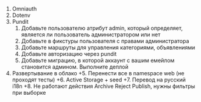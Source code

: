 1. Omniauth
2. Dotenv
3. Pundit
   1. Добавьте пользователю атрибут admin, который определяет, является ли пользователь администратором или нет
   2. Добавьте в фикстуры пользователя с правами администратора
   3. Добавьте маршруты для управления категориями, объявлениями
   4. Добавьте авторизацию через pundit
   5. Добавьте миграцию, в которой аккаунт с вашим емейлом становится админом. Выполните деплой
4. Развертывание в облако
+5. Перенести все в namespace web (не проходят тесты)
+6. Active Storage + seed
+7. Перевод на русский i18n
+8. Не работают действия Archive Reject Publish, нужны фильтры при выборке